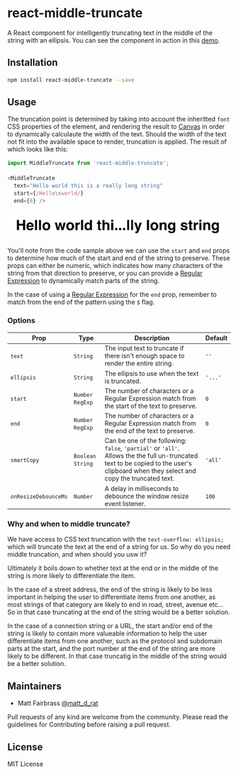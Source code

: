 # react-middle-truncate

A React component for intelligently truncating text in the middle of the string with an ellipsis. You can see the component in action in this [demo][url-demo].

## Installation

```bash
npm install react-middle-truncate --save
```

## Usage

The truncation point is determined by taking into account the inheritted `font` CSS properties of the element, and rendering the result to [Canvas][url-docs-canvas] in order to dynamically calculaute the width of the text. Should the width of the text not fit into the available space to render, truncation is applied. The result of which looks like this:

```javascript
import MiddleTruncate from 'react-middle-truncate';

<MiddleTruncate
  text="Hello world this is a really long string"
  start={/Hello\sworld/}
  end={6} />
```

![Result of Middle Truncation using the code sample above][img-screenshot]

You'll note from the code sample above we can use the `start` and `end` props to determine how much of the start and end of the string to preserve. These props can either be numeric, which indicates how many characters of the string from that direction to preserve, or you can provide a [Regular Expression][url-docs-regexp] to dynamically match parts of the string.

In the case of using a [Regular Expression][url-docs-regexp] for the `end` prop, remember to match from the end of the pattern using the `$` flag.

### Options

| Prop                 | Type               | Description                                                                                                                                                                            | Default |
|----------------------|--------------------|----------------------------------------------------------------------------------------------------------------------------------------------------------------------------------------|---------|
| `text`               | `String`           | The input text to truncate if there isn't enough space to render the entire string.                                                                                                    | `''`    |
| `ellipsis`           | `String`           | The ellipsis to use when the text is truncated.                                                                                                                                        | `'...'` |
| `start`              | `Number` `RegExp`  | The number of characters or a Regular Expression match from the start of the text to preserve.                                                                                         | `0`     |
| `end`                | `Number` `RegExp`  | The number of characters or a Regular Expression match from the end of the text to preserve.                                                                                           | `0`     |
| `smartCopy`          | `Boolean` `String` | Can be one of the following: `false`, `'partial'` or `'all'`. Allows the the full un-truncated text to be copied to the user's clipboard when they select and copy the truncated text. | `'all'` |
| `onResizeDebounceMs` | `Number`           | A delay in milliseconds to debounce the window resize event listener.                                                                                                                  | `100`   |

### Why and when to middle truncate?

We have access to CSS text truncation with the `text-overflow: ellipsis;` which will truncate the text at the end of a string for us. So why do you need middle truncation, and when should you usw it?

Ultimately it boils down to whether text at the end or in the middle of the string is more likely to differentiate the item.

In the case of a street address, the end of the string is likely to be less important in helping the user to differentiate items from one another, as most strings of that category are likely to end in road, street, avenue etc... So in that case truncating at the end of the string would be a better solution.

In the case of a connection string or a URL, the start and/or end of the string is likely to contain more valueable information to help the user differentiate items from one another, such as the protocol and subdomain parts at the start, and the port number at the end of the string are more likely to be different. In that case truncatig in the middle of the string would be a better solution.

## Maintainers

* Matt Fairbrass [@matt\_d_rat][url-twitter]

Pull requests of any kind are welcome from the community. Please read the guidelines for Contributing before raising a pull request.

## License

MIT License

[url-demo]: https://matt-d-rat.github.io/react-middle-truncate
[url-docs-canvas]: https://developer.mozilla.org/en-US/docs/Web/API/Canvas_API
[url-docs-regexp]: https://developer.mozilla.org/en-US/docs/Web/JavaScript/Guide/Regular_Expressions
[url-twitter]: https://twitter.com/matt_d_rat

[img-screenshot]: src/demo/assets/images/screenshot.png "Result of applying middle truncation to the text"
